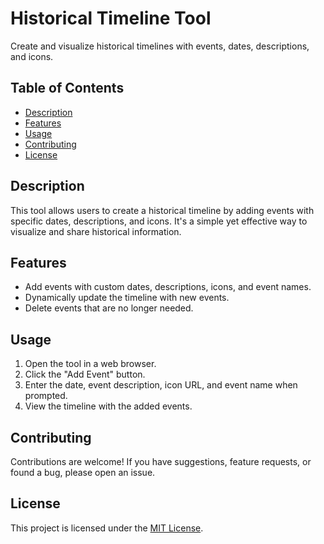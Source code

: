 # Historical Timeline Tool

Create and visualize historical timelines with events, dates, descriptions, and icons.

## Table of Contents

- [Description](#description)
- [Features](#features)
- [Usage](#usage)
- [Contributing](#contributing)
- [License](#license)

## Description

This tool allows users to create a historical timeline by adding events with specific dates, descriptions, and icons. It's a simple yet effective way to visualize and share historical information.

## Features

- Add events with custom dates, descriptions, icons, and event names.
- Dynamically update the timeline with new events.
- Delete events that are no longer needed.

## Usage

1. Open the tool in a web browser.
2. Click the "Add Event" button.
3. Enter the date, event description, icon URL, and event name when prompted.
4. View the timeline with the added events.

## Contributing

Contributions are welcome! If you have suggestions, feature requests, or found a bug, please open an issue.

## License

This project is licensed under the [MIT License](LICENSE).
